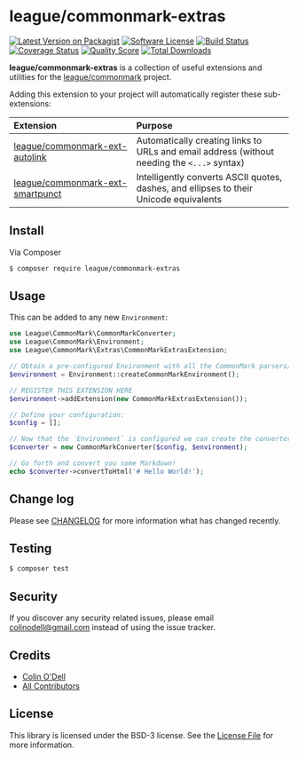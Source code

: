 # league/commonmark-extras

[![Latest Version on Packagist][ico-version]][link-packagist]
[![Software License][ico-license]](LICENSE.md)
[![Build Status][ico-travis]][link-travis]
[![Coverage Status][ico-scrutinizer]][link-scrutinizer]
[![Quality Score][ico-code-quality]][link-code-quality]
[![Total Downloads][ico-downloads]][link-downloads]

**league/commonmark-extras** is a collection of useful extensions and utilities
for the [league/commonmark][link-league-commonmark] project.

Adding this extension to your project will automatically register these sub-extensions:

| **Extension** | **Purpose** |
| :------------ | :---------- |
| [league/commonmark-ext-autolink](https://github.com/thephpleague/commonmark-ext-autolink) | Automatically creating links to URLs and email address (without needing the `<...>` syntax) |
| [league/commonmark-ext-smartpunct](https://github.com/thephpleague/commonmark-ext-smartpunct) | Intelligently converts ASCII quotes, dashes, and ellipses to their Unicode equivalents |

## Install

Via Composer

``` bash
$ composer require league/commonmark-extras
```

## Usage

This can be added to any new `Environment`:

``` php
use League\CommonMark\CommonMarkConverter;
use League\CommonMark\Environment;
use League\CommonMark\Extras\CommonMarkExtrasExtension;

// Obtain a pre-configured Environment with all the CommonMark parsers/renderers ready-to-go
$environment = Environment::createCommonMarkEnvironment();

// REGISTER THIS EXTENSION HERE
$environment->addExtension(new CommonMarkExtrasExtension());

// Define your configuration:
$config = [];

// Now that the `Environment` is configured we can create the converter engine:
$converter = new CommonMarkConverter($config, $environment);

// Go forth and convert you some Markdown!
echo $converter->convertToHtml('# Hello World!');
```

## Change log

Please see [CHANGELOG](CHANGELOG.md) for more information what has changed recently.

## Testing

``` bash
$ composer test
```

## Security

If you discover any security related issues, please email colinodell@gmail.com instead of using the issue tracker.

## Credits

- [Colin O'Dell][link-author]
- [All Contributors][link-contributors]

## License

This library is licensed under the BSD-3 license.  See the [License File](LICENSE.md) for more information.

[ico-version]: https://img.shields.io/packagist/v/league/commonmark-extras.svg?style=flat-square
[ico-license]: http://img.shields.io/badge/License-BSD--3-brightgreen.svg?style=flat-square
[ico-travis]: https://img.shields.io/travis/thephpleague/commonmark-extras/master.svg?style=flat-square
[ico-scrutinizer]: https://img.shields.io/scrutinizer/coverage/g/thephpleague/commonmark-extras.svg?style=flat-square
[ico-code-quality]: https://img.shields.io/scrutinizer/g/thephpleague/commonmark-extras.svg?style=flat-square
[ico-downloads]: https://img.shields.io/packagist/dt/league/commonmark-extras.svg?style=flat-square

[link-packagist]: https://packagist.org/packages/league/commonmark-extras
[link-travis]: https://travis-ci.org/thephpleague/commonmark-extras
[link-scrutinizer]: https://scrutinizer-ci.com/g/thephpleague/commonmark-extras/code-structure
[link-code-quality]: https://scrutinizer-ci.com/g/thephpleague/commonmark-extras
[link-downloads]: https://packagist.org/packages/league/commonmark-extras
[link-author]: https://github.com/colinodell
[link-contributors]: ../../contributors
[link-league-commonmark]: https://github.com/thephpleague/commonmark
